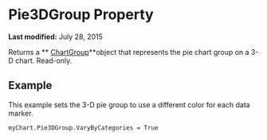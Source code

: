 
# Pie3DGroup Property

 **Last modified:** July 28, 2015

Returns a  ** [ChartGroup](8a485a8c-e181-a039-60b9-a02c2c89b26e.md)**object that represents the pie chart group on a 3-D chart. Read-only.

## Example

This example sets the 3-D pie group to use a different color for each data marker.


```
myChart.Pie3DGroup.VaryByCategories = True
```

